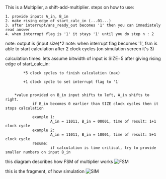 This is a Multiplier, a shift-add-multiplier.
steps on how to use:

	1. provide inputs A_in, B_in
	2. make rising edge of start_calc_in (...01...)
	3. after interrupt/ans_ready_out becomes '1' then you can immediately read answer
	4. when interrupt flag is '1' it stays '1' until you do step n : 2

note: output is (input size)*2
note: when interrupt flag becomes '1', fsm is able to start calculation after 2 clock cycles (on simulation screen it's 3)

calculation times:
        lets assume bitwidth of input is SIZE=5
        after giving rising edge of start_calc_in:
        
	        *5 clock cycles to finish calculation (max)
	        
	        +1 clock cycle to set interrupt flag to '1'
	        
	
        *value provided on B_in input shifts to left, A_in shifts to right.
                if B_in becomes 0 earlier than SIZE clock cycles then it stops calculation
                
                example 1:
                        A_in = 11011, B_in = 00001, time of result: 1+1 clock cycle
                example 2:
                        A_in = 11011, B_in = 10001, time of result: 5+1 clock cycle
                resume:
                        if calculation is time critical, try to provide smaller numbers on input B_in


this diagram describes how FSM of multiplier works
![FSM](http://i.imgur.com/dNgUYem.png)





this is the fragment, of how simulation
![SIM](http://i.imgur.com/i3f5Ita.png)

